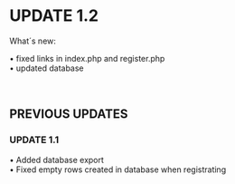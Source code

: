 <H1>UPDATE 1.2</H1>

What´s new:

• fixed links in index.php and register.php <br/>
• updated database

<br/>
<H2>PREVIOUS UPDATES</H2>
<H3>UPDATE 1.1</H3>

• Added database export<br/>
• Fixed empty rows created in database when registrating
